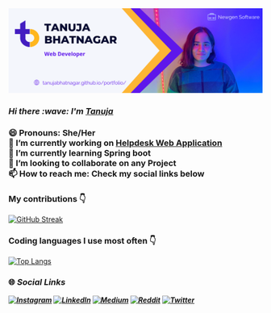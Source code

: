 <img src="Web Developer.png" width="1000px">
<h3><b><i>Hi there :wave:   I'm <a href="https://tanujabhatnagar.github.io/portfolio/">Tanuja</a></i></b><h3>

😄 Pronouns: She/Her </br>
🔭 I’m currently working on [Helpdesk Web Application](https://helpdesk.newgensoft.com/webdesktop/custom/customportal/login.jsp)  </br>
🌱 I’m currently learning Spring boot </br>
👯 I’m looking to collaborate on any Project </br>
📫 How to reach me: Check my social links below </br>

### My contributions :point_down:
[![GitHub Streak](https://streak-stats.demolab.com/?user=tanujabhatnagar)](https://git.io/streak-stats)

### Coding languages I use most often :point_down:
[![Top Langs](https://github-readme-stats.vercel.app/api/top-langs/?username=tanujabhatnagar&layout=compact)](https://github.com/tanujabhatnagar/github-readme-stats)

### <b>🌐 <i> Social Links<b><i>
[![Instagram](https://img.shields.io/badge/Instagram-E4405F?style=for-the-badge&logo=instagram&logoColor=white)](https://www.instagram.com/tanujabhatnagar_/)
[![LinkedIn](https://img.shields.io/badge/LinkedIn-0077B5?style=for-the-badge&logo=linkedin&logoColor=white)](https://www.linkedin.com/in/tanujabhatnagar/)
[![Medium](https://img.shields.io/badge/Medium-12100E?style=for-the-badge&logo=medium&logoColor=white)](https://tanujabhatnagar.medium.com/)
[![Reddit](https://img.shields.io/badge/Reddit-FF4500?style=for-the-badge&logo=reddit&logoColor=white)](https://www.reddit.com/user/tanujabhatnagar_/)
[![Twitter](https://img.shields.io/twitter/follow/TechieTanuja?logo=Twitter&style=for-the-badge)](https://twitter.com/TechieTanuja)



<!--
**tanujabhatnagar/tanujabhatnagar** is a ✨ _special_ ✨ repository because its `README.md` (this file) appears on your GitHub profile.

Here are some ideas to get you started:

-.
- 🤔 I’m looking for help with ...
- 💬 Ask me about ...
-  ...
- ...
- ⚡ Fun fact: ...
-->
